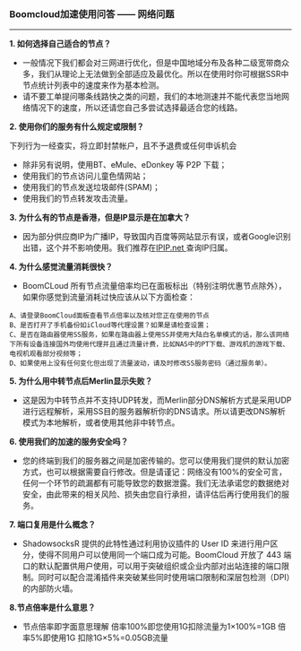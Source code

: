 ### Boomcloud加速使用问答 —— 网络问题
- - - 
**1. 如何选择自己适合的节点？**

* 一般情况下我们都会对三网进行优化，但是中国地域分布及各种二级宽带商众多，我们从理论上无法做到全部适应及最优化。所以在使用时你可根据SSR中节点统计列表中的速度来作为基本检测。
* 请不要工单提问哪条线路快之类的问题，我们的本地测速并不能代表您当地网络情况下的速度，所以还请您自己多尝试选择最适合您的线路。  

**2. 使用你们的服务有什么规定或限制？**

下列行为一经查实，将立即封禁帐户，且不予退费或任何申诉机会
* 除非另有说明，使用BT、eMule、eDonkey 等 P2P 下载；
* 使用我们的节点访问儿童色情网站；
* 使用我们的节点发送垃圾邮件(SPAM)；
* 使用我们的节点转发攻击流量。  

**3. 为什么有的节点是香港，但是IP显示是在加拿大？**

* 因为部分供应商IP为广播IP，导致国内百度等网站显示有误，或者Google识别出错，这个并不影响使用。我们推荐在[IPIP.net ](http://www.ipip.net/ping.php)查询IP归属。  

**4. 为什么感觉流量消耗很快？**

* BoomCLoud 所有节点流量倍率均已在面板标出（特别注明优惠节点除外），如果你感觉到流量消耗过快应该从以下方面检查：

```
A、请登录BoomCloud面板查看节点倍率以及核对您正在使用的节点
B、是否打开了手机备份如iCloud等代理设置？如果是请检查设置；
C、是否在路由器使用SS服务，如果在路由器上使用SS并使用大陆白名单模式的话，那么该网络下所有设备连接国外均使用代理并且通过流量计费，比如NAS中的PT下载、游戏机的游戏下载、电视机观看部分视频等；
D、如果使用上没有任何变化但出现了流量波动，请及时修改SS服务密码（通过服务单）。
```

**5. 为什么用中转节点后Merlin显示失败？**

* 这是因为中转节点并不支持UDP转发，而Merlin部分DNS解析方式是采用UDP进行远程解析，采用SS目的服务器解析你的DNS请求。所以请更改DNS解析模式为本地解析，或者使用其他非中转节点。  

**6. 使用我们的加速的服务安全吗？**

* 您的终端到我们的服务器之间是加密传输的。您可以使用我们提供的默认加密方式，也可以根据需要自行修改。但是请谨记：网络没有100%的安全可言，任何一个环节的疏漏都有可能导致您的数据泄露。我们无法承诺您的数据绝对安全，由此带来的相关风险、损失由您自行承担，请评估后再行使用我们的服务。  

**7. 端口复用是什么概念？**

* ShadowsocksR 提供的此特性通过利用协议插件的 User ID 来进行用户区分，使得不同用户可以使用同一个端口成为可能。BoomCloud 开放了 443 端口的默认配置供用户使用，可以用于突破组织或企业内部对出站连接的端口限制。同时可以配合混淆插件来突破某些同时使用端口限制和深层包检测（DPI）的内部防火墙。

**8.节点倍率是什么意思？**

* 节点倍率即字面意思理解
倍率100%即您使用1G扣除流量为1×100%=1GB
倍率5%即使用1G 扣除1G×5%=0.05GB流量 